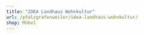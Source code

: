 ```yaml
---
title: "IDEA Landhaus Wohnkultur"
url: /pfalzgrafenweiler/idea-landhaus-wohnkultur/
shop: Möbel
---
```

